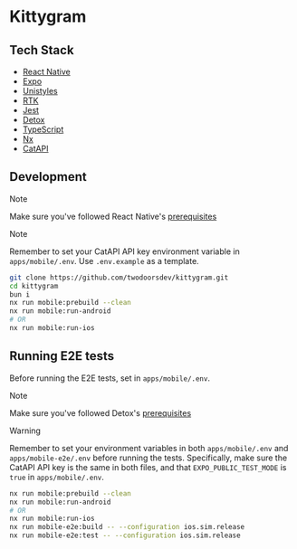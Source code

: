 # Kittygram

## Tech Stack

- [React Native](https://reactnative.dev/)
- [Expo](https://expo.io/)
- [Unistyles](https://reactnativeunistyles.vercel.app/)
- [RTK](https://redux-toolkit.js.org/)
- [Jest](https://jestjs.io/)
- [Detox](https://wix.github.io/Detox/)
- [TypeScript](https://www.typescriptlang.org/)
- [Nx](https://nx.dev/)
- [CatAPI](https://thecatapi.com/)

## Development

> [!NOTE]
> Make sure you've followed React Native's [prerequisites](https://reactnative.dev/docs/set-up-your-environment)

> [!NOTE]
> Remember to set your CatAPI API key environment variable in
> `apps/mobile/.env`. Use `.env.example` as a template.

```bash
git clone https://github.com/twodoorsdev/kittygram.git
cd kittygram
bun i
nx run mobile:prebuild --clean
nx run mobile:run-android
# OR
nx run mobile:run-ios
```

## Running E2E tests

Before running the E2E tests, set in `apps/mobile/.env`.

> [!NOTE]
> Make sure you've followed Detox's [prerequisites](https://wix.github.io/Detox/docs/introduction/environment-setup)

> [!WARNING]
> Remember to set your environment variables in both `apps/mobile/.env` and
> `apps/mobile-e2e/.env` before running the tests. Specifically, make sure
> the CatAPI API key is the same in both files, and that `EXPO_PUBLIC_TEST_MODE`
> is `true` in `apps/mobile/.env`.

```bash
nx run mobile:prebuild --clean
nx run mobile:run-android
# OR
nx run mobile:run-ios
nx run mobile-e2e:build -- --configuration ios.sim.release
nx run mobile-e2e:test -- --configuration ios.sim.release
```
